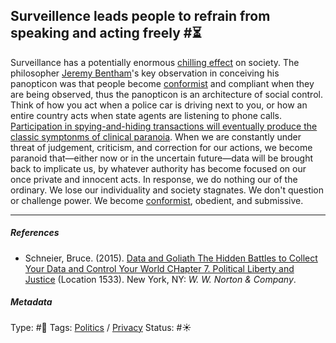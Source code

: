 ## Surveillence leads people to refrain from speaking and acting freely #⏳

Surveillance has a potentially enormous [chilling effect](Chilling%20effect.md) on society. The philosopher [Jeremy Bentham]()'s key observation in conceiving his panopticon was that people become [conformist](Conformity.md) and compliant when they are being observed, thus the panopticon is an architecture of social control. Think of how you act when a police car is driving next to you, or how an entire country acts when state agents are listening to phone calls. [Participation in spying-and-hiding transactions will eventually produce the classic symptonms of clinical paranoia](Participation%20in%20spying-and-hiding%20transactions%20will%20eventually%20produce%20the%20classic%20symptonms%20of%20clinical%20paranoia.md). When we are constantly under threat of judgement, criticism, and correction for our actions, we become paranoid that—either now or in the uncertain future—data will be brought back to implicate us, by whatever authority has become focused on our once private and innocent acts. In response, we do nothing our of the ordinary. We lose our individuality and society stagnates. We don't question or challenge power. We become [conformist](Conformity.md), obedient, and submissive. 

---

##### References

* Schneier, Bruce. (2015). [Data and Goliath The Hidden Battles to Collect Your Data and Control Your World CHapter 7. Political Liberty and Justice](Data%20and%20Goliath%20The%20Hidden%20Battles%20to%20Collect%20Your%20Data%20and%20Control%20Your%20World%20CHapter%207.%20Political%20Liberty%20and%20Justice.md) (Location 1533). New York, NY: *W. W. Norton & Company*. 

##### Metadata

Type: #🔴 
Tags: [Politics](Politics.md) / [Privacy](Privacy.md) 
Status: #☀️ 
